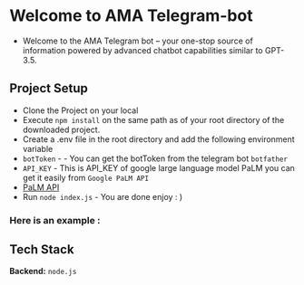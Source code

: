 
# Welcome to AMA Telegram-bot

- Welcome to the AMA Telegram bot – your one-stop source of information powered by advanced chatbot capabilities similar to GPT-3.5.


## Project Setup

- Clone the Project on your local 
- Execute `npm install` on the same path as of your root directory of the downloaded project.
- Create a .env file in the root directory and add the following environment variable
- `botToken` - - You can get the botToken from the telegram bot `botfather`
- `API_KEY` - This is API_KEY of google large language model PaLM you can get it easily from `Google PaLM API`
- [PaLM API](https://developers.generativeai.google/)
- Run `node index.js` - You are done enjoy : )

### Here is an example :






## Tech Stack

**Backend:** `node.js`


